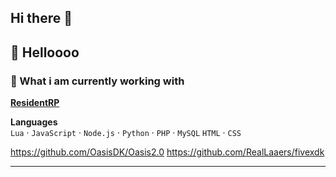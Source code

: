 ## Hi there 👋

## 👋 Helloooo
### 🚀 What i am currently working with
**[ResidentRP](https://discord.gg/resident)**

**Languages**  
`Lua` · `JavaScript` · `Node.js` · `Python` · `PHP` · `MySQL` `HTML` · `CSS`

https://github.com/OasisDK/Oasis2.0
https://github.com/RealLaaers/fivexdk

---

